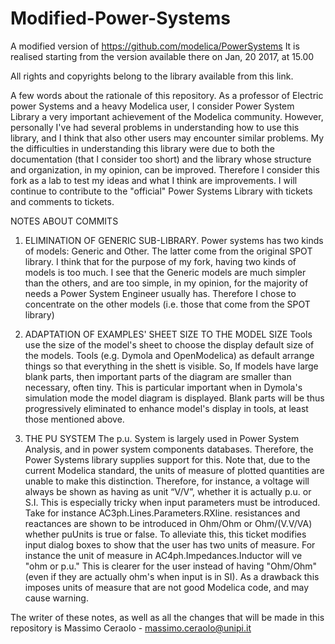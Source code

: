# Modified-Power-Systems
A modified version of https://github.com/modelica/PowerSystems
It is realised starting from the version available there on Jan, 20 2017, at 15.00

All rights and copyrights belong to the library available from this link.

A few words about the rationale of this repository. As a professor of Electric power Systems and a heavy Modelica user, I consider Power System Library a very important achievement of the Modelica community. However, personally I've had several problems in understanding how to use this library, and I think that also other users may encounter similar problems.
My the difficulties in understanding this library were due to both the documentation (that I consider too short) and the library whose structure and organization, in my opinion, can be improved.
Therefore I consider this fork as a lab to test my ideas and what I think are improvements. I will continue to contribute to the "official" Power Systems Library with tickets and comments to tickets.

NOTES ABOUT COMMITS

1)  ELIMINATION OF GENERIC SUB-LIBRARY.
Power systems has two kinds of models: Generic and Other. The latter come from the original SPOT library. I think that for the purpose of my fork, having two kinds of models is too much. I see  that the Generic models are much simpler than the others, and are too simple, in my opinion, for the majority of needs a  Power System Engineer usually has. Therefore I chose to concentrate on the other models (i.e. those that come from the SPOT library)

2) ADAPTATION OF EXAMPLES' SHEET SIZE TO THE MODEL SIZE
 Tools use the size of the model's sheet to choose the display default size of the models. Tools (e.g. Dymola and OpenModelica) as default arrange things so that everything in the shett is visible. So, If models have large blank parts, then important parts of the diagram are smaller than necessary, often tiny. This is particular important when in Dymola's simulation mode the model diagram is displayed.
  Blank parts will be thus progressively eliminated to enhance model's display in tools, at least those mentioned above.

3) THE PU SYSTEM
The p.u. System is largely used in Power System Analysis, and in power system components databases. Therefore, the Power Systems library supplies support for this.
Note that, due to the current Modelica standard, the units of measure of plotted quantities are unable to make this distinction. Therefore, for instance, a voltage will always be shown as having as unit “V/V”, whether it is actually p.u. or S.I.
This is especially tricky when input parameters must be introduced. Take for instance AC3ph.Lines.Parameters.RXline. resistances and reactances are shown to be introduced in Ohm/Ohm or Ohm/(V.V/VA) whether puUnits is true or false.
To alleviate this, this ticket modifies input dialog boxes to show that the user has two units of measure. For instance the unit of measure in AC4ph.Impedances.Inductor will ve "ohm or p.u." This is clearer for the user instead of having "Ohm/Ohm" (even if they are actually ohm's when input is in SI). As a drawback this imposes units of measure that are not good Modelica code, and may cause warning.


The writer of these notes, as well as all the changes that will be made in this repository is
Massimo Ceraolo - massimo.ceraolo@unipi.it


